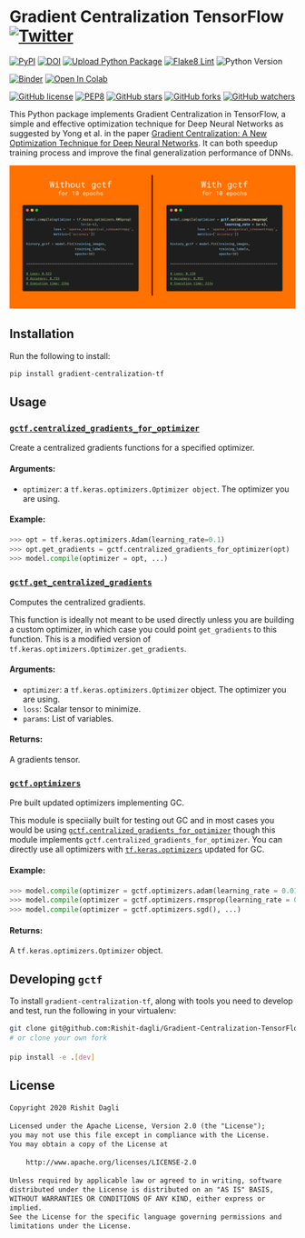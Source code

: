 # Gradient Centralization TensorFlow [![Twitter](https://img.shields.io/twitter/url?style=social&url=https%3A%2F%2Fgithub.com%2FRishit-dagli%2FGradient-Centralization-TensorFlow)](https://twitter.com/intent/tweet?text=Wow:&url=https%3A%2F%2Fgithub.com%2FRishit-dagli%2FGradient-Centralization-TensorFlow)

[![PyPI](https://img.shields.io/pypi/v/gradient-centralization-tf)](https://pypi.org/project/gradient-centralization-tf/)
[![DOI](https://zenodo.org/badge/DOI/10.5281/zenodo.4570279.svg)](https://doi.org/10.5281/zenodo.4570279)
[![Upload Python Package](https://github.com/Rishit-dagli/Gradient-Centralization-TensorFlow/actions/workflows/python-publish.yml/badge.svg)](https://github.com/Rishit-dagli/Gradient-Centralization-TensorFlow/actions/workflows/python-publish.yml)
[![Flake8 Lint](https://github.com/Rishit-dagli/Gradient-Centralization-TensorFlow/actions/workflows/flake8-lint.yml/badge.svg)](https://github.com/Rishit-dagli/Gradient-Centralization-TensorFlow/actions/workflows/flake8-lint.yml)
![Python Version](https://img.shields.io/badge/python-3.7%20%7C%203.8%20%7C%203.9-blue)

[![Binder](https://mybinder.org/badge_logo.svg)](https://mybinder.org/v2/gh/Rishit-dagli/Gradient-Centralization-TensorFlow/HEAD)
[![Open In Colab](https://colab.research.google.com/assets/colab-badge.svg)](https://colab.research.google.com/github/Rishit-dagli/Gradient-Centralization-TensorFlow)

[![GitHub license](https://img.shields.io/badge/License-Apache%202.0-blue.svg)](LICENSE)
[![PEP8](https://img.shields.io/badge/code%20style-pep8-orange.svg)](https://www.python.org/dev/peps/pep-0008/)
[![GitHub stars](https://img.shields.io/github/stars/Rishit-dagli/Gradient-Centralization-TensorFlow?style=social)](https://github.com/Rishit-dagli/Gradient-Centralization-TensorFlow/stargazers)
[![GitHub forks](https://img.shields.io/github/forks/Rishit-dagli/Gradient-Centralization-TensorFlow?style=social)](https://github.com/Rishit-dagli/Gradient-Centralization-TensorFlow/network)
[![GitHub watchers](https://img.shields.io/github/watchers/Rishit-dagli/Gradient-Centralization-TensorFlow?style=social)](https://github.com/Rishit-dagli/Gradient-Centralization-TensorFlow/watchers)

This Python package implements Gradient Centralization in TensorFlow, a simple and effective optimization technique for 
Deep Neural Networks as suggested by Yong et al. in the paper 
[Gradient Centralization: A New Optimization Technique for Deep Neural Networks](https://arxiv.org/abs/2004.01461). It can both speedup training 
 process and improve the final generalization performance of DNNs.
 
![](images/gctf.png)

## Installation

Run the following to install:

```bash
pip install gradient-centralization-tf
```

## Usage

### [`gctf.centralized_gradients_for_optimizer`](https://github.com/Rishit-dagli/Gradient-Centralization-TensorFlow/blob/main/gctf/centralized_gradients.py#L45-L55)

Create a centralized gradients functions for a specified optimizer.

#### Arguments:
- `optimizer`: a `tf.keras.optimizers.Optimizer object`. The optimizer you are using.

#### Example:

```py
>>> opt = tf.keras.optimizers.Adam(learning_rate=0.1)
>>> opt.get_gradients = gctf.centralized_gradients_for_optimizer(opt)
>>> model.compile(optimizer = opt, ...)
```
    
### [`gctf.get_centralized_gradients`](https://github.com/Rishit-dagli/Gradient-Centralization-TensorFlow/blob/a7c5226dad86ca42341061e3fafc8c8d1ec3f51f/gctf/centralized_gradients.py#L5-L42)

Computes the centralized gradients.

This function is ideally not meant to be used directly unless you are building a custom optimizer, in which case you
could point `get_gradients` to this function. This is a modified version of
`tf.keras.optimizers.Optimizer.get_gradients`.

#### Arguments:
- `optimizer`: a `tf.keras.optimizers.Optimizer` object. The optimizer you are using.
- `loss`: Scalar tensor to minimize.
- `params`: List of variables.

#### Returns:
A gradients tensor.

### [`gctf.optimizers`](https://github.com/Rishit-dagli/Gradient-Centralization-TensorFlow/blob/main/gctf/optimizers.py)

Pre built updated optimizers implementing GC.

This module is speciially built for testing out GC and in most cases you would be using [`gctf.centralized_gradients_for_optimizer`](https://github.com/Rishit-dagli/Gradient-Centralization-TensorFlow#gctfcentralized_gradients_for_optimizer) though this module implements `gctf.centralized_gradients_for_optimizer`. You can directly use all optimizers with [`tf.keras.optimizers`](https://www.tensorflow.org/api_docs/python/tf/keras/optimizers) updated for GC.

#### Example:

```py
>>> model.compile(optimizer = gctf.optimizers.adam(learning_rate = 0.01), ...)
>>> model.compile(optimizer = gctf.optimizers.rmsprop(learning_rate = 0.01, rho = 0.91), ...)
>>> model.compile(optimizer = gctf.optimizers.sgd(), ...)
```

#### Returns:
A `tf.keras.optimizers.Optimizer` object.

## Developing `gctf`

To install `gradient-centralization-tf`, along with tools you need to develop and test, run the following in your 
virtualenv:

```bash
git clone git@github.com:Rishit-dagli/Gradient-Centralization-TensorFlow
# or clone your own fork

pip install -e .[dev]
```

## License

```
Copyright 2020 Rishit Dagli

Licensed under the Apache License, Version 2.0 (the "License");
you may not use this file except in compliance with the License.
You may obtain a copy of the License at

    http://www.apache.org/licenses/LICENSE-2.0

Unless required by applicable law or agreed to in writing, software
distributed under the License is distributed on an "AS IS" BASIS,
WITHOUT WARRANTIES OR CONDITIONS OF ANY KIND, either express or implied.
See the License for the specific language governing permissions and
limitations under the License.
```
